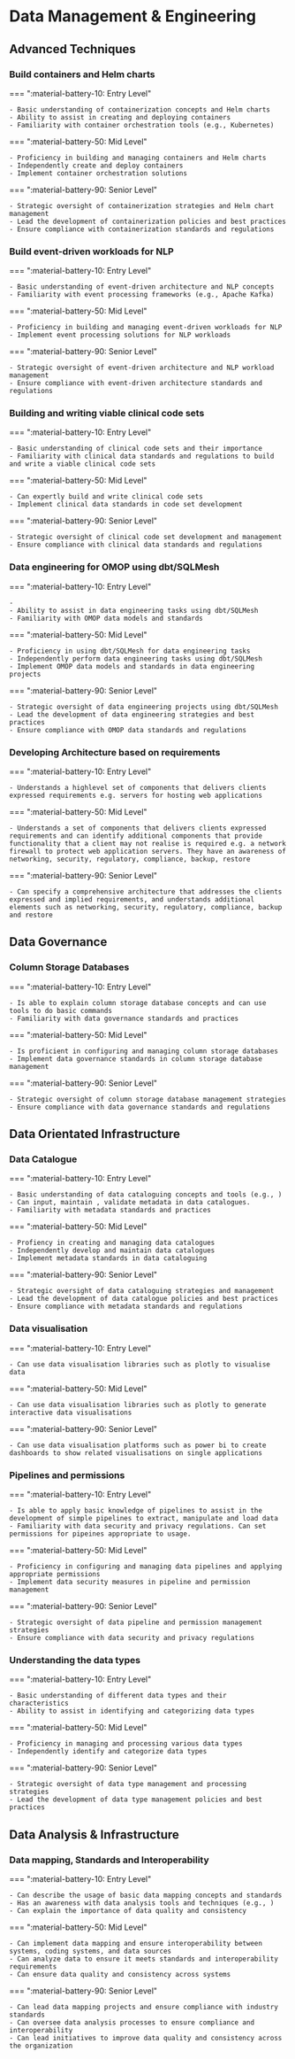 # Data Management & Engineering

## Advanced Techniques


### Build containers and Helm charts

=== ":material-battery-10: Entry Level"

    - Basic understanding of containerization concepts and Helm charts
    - Ability to assist in creating and deploying containers
    - Familiarity with container orchestration tools (e.g., Kubernetes)

=== ":material-battery-50: Mid Level"

    - Proficiency in building and managing containers and Helm charts
    - Independently create and deploy containers
    - Implement container orchestration solutions

=== ":material-battery-90: Senior Level"

    - Strategic oversight of containerization strategies and Helm chart management
    - Lead the development of containerization policies and best practices
    - Ensure compliance with containerization standards and regulations

### Build event-driven workloads for NLP

=== ":material-battery-10: Entry Level"

    - Basic understanding of event-driven architecture and NLP concepts
    - Familiarity with event processing frameworks (e.g., Apache Kafka)

=== ":material-battery-50: Mid Level"

    - Proficiency in building and managing event-driven workloads for NLP
    - Implement event processing solutions for NLP workloads

=== ":material-battery-90: Senior Level"

    - Strategic oversight of event-driven architecture and NLP workload management
    - Ensure compliance with event-driven architecture standards and regulations

### Building and writing viable clinical code sets

=== ":material-battery-10: Entry Level"

    - Basic understanding of clinical code sets and their importance
    - Familiarity with clinical data standards and regulations to build and write a viable clinical code sets

=== ":material-battery-50: Mid Level"

    - Can expertly build and write clinical code sets
    - Implement clinical data standards in code set development

=== ":material-battery-90: Senior Level"

    - Strategic oversight of clinical code set development and management
    - Ensure compliance with clinical data standards and regulations

### Data engineering for OMOP using dbt/SQLMesh

=== ":material-battery-10: Entry Level"

    -
    - Ability to assist in data engineering tasks using dbt/SQLMesh
    - Familiarity with OMOP data models and standards

=== ":material-battery-50: Mid Level"

    - Proficiency in using dbt/SQLMesh for data engineering tasks
    - Independently perform data engineering tasks using dbt/SQLMesh
    - Implement OMOP data models and standards in data engineering projects

=== ":material-battery-90: Senior Level"

    - Strategic oversight of data engineering projects using dbt/SQLMesh
    - Lead the development of data engineering strategies and best practices
    - Ensure compliance with OMOP data standards and regulations

### Developing Architecture based on requirements

=== ":material-battery-10: Entry Level"

    - Understands a highlevel set of components that delivers clients expressed requirements e.g. servers for hosting web applications

=== ":material-battery-50: Mid Level"

    - Understands a set of components that delivers clients expressed requirements and can identify additional components that provide functionality that a client may not realise is required e.g. a network firewall to protect web application servers. They have an awareness of networking, security, regulatory, compliance, backup, restore

=== ":material-battery-90: Senior Level"

    - Can specify a comprehensive architecture that addresses the clients expressed and implied requirements, and understands additional elements such as networking, security, regulatory, compliance, backup and restore
## Data Governance


### Column Storage Databases

=== ":material-battery-10: Entry Level"

    - Is able to explain column storage database concepts and can use tools to do basic commands
    - Familiarity with data governance standards and practices

=== ":material-battery-50: Mid Level"

    - Is proficient in configuring and managing column storage databases
    - Implement data governance standards in column storage database management

=== ":material-battery-90: Senior Level"

    - Strategic oversight of column storage database management strategies
    - Ensure compliance with data governance standards and regulations
## Data Orientated Infrastructure


### Data Catalogue

=== ":material-battery-10: Entry Level"

    - Basic understanding of data cataloguing concepts and tools (e.g., )
    - Can input, maintain , validate metadata in data catalogues.
    - Familiarity with metadata standards and practices

=== ":material-battery-50: Mid Level"

    - Profiency in creating and managing data catalogues
    - Independently develop and maintain data catalogues
    - Implement metadata standards in data cataloguing

=== ":material-battery-90: Senior Level"

    - Strategic oversight of data cataloguing strategies and management
    - Lead the development of data catalogue policies and best practices
    - Ensure compliance with metadata standards and regulations

### Data visualisation

=== ":material-battery-10: Entry Level"

    - Can use data visualisation libraries such as plotly to visualise data

=== ":material-battery-50: Mid Level"

    - Can use data visualisation libraries such as plotly to generate interactive data visualisations

=== ":material-battery-90: Senior Level"

    - Can use data visualisation platforms such as power bi to create dashboards to show related visualisations on single applications

### Pipelines and permissions

=== ":material-battery-10: Entry Level"

    - Is able to apply basic knowledge of pipelines to assist in the development of simple pipelines to extract, manipulate and load data
    - Familiarity with data security and privacy regulations. Can set permissions for pipeines appropriate to usage.

=== ":material-battery-50: Mid Level"

    - Proficiency in configuring and managing data pipelines and applying appropriate permissions
    - Implement data security measures in pipeline and permission management

=== ":material-battery-90: Senior Level"

    - Strategic oversight of data pipeline and permission management strategies
    - Ensure compliance with data security and privacy regulations

### Understanding the data types

=== ":material-battery-10: Entry Level"

    - Basic understanding of different data types and their characteristics
    - Ability to assist in identifying and categorizing data types

=== ":material-battery-50: Mid Level"

    - Proficiency in managing and processing various data types
    - Independently identify and categorize data types

=== ":material-battery-90: Senior Level"

    - Strategic oversight of data type management and processing strategies
    - Lead the development of data type management policies and best practices
## Data Analysis & Infrastructure


### Data mapping, Standards and Interoperability

=== ":material-battery-10: Entry Level"

    - Can describe the usage of basic data mapping concepts and standards
    - Has an awareness with data analysis tools and techniques (e.g., )
    - Can explain the importance of data quality and consistency

=== ":material-battery-50: Mid Level"

    - Can implement data mapping and ensure interoperability between systems, coding systems, and data sources
    - Can analyze data to ensure it meets standards and interoperability requirements
    - Can ensure data quality and consistency across systems

=== ":material-battery-90: Senior Level"

    - Can lead data mapping projects and ensure compliance with industry standards
    - Can oversee data analysis processes to ensure compliance and interoperability
    - Can lead initiatives to improve data quality and consistency across the organization
